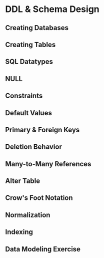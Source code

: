 # DDL & Schema Design

## Creating Databases

## Creating Tables

## SQL Datatypes

## NULL

## Constraints

## Default Values

## Primary & Foreign Keys

## Deletion Behavior

## Many-to-Many References

## Alter Table

## Crow's Foot Notation

## Normalization

## Indexing

## Data Modeling Exercise
